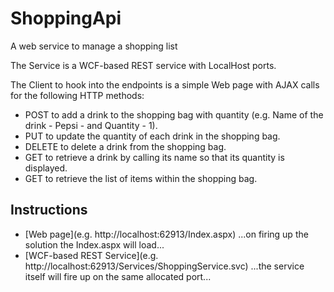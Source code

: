 # ShoppingApi
A web service to manage a shopping list

The Service is a WCF-based REST service with LocalHost ports.

The Client to hook into the endpoints is a simple Web page with AJAX calls for the following HTTP methods:

* POST to add a drink to the shopping bag with quantity (e.g. Name of the drink - Pepsi - and Quantity - 1).
* PUT to update the quantity of each drink in the shopping bag.
* DELETE to delete a drink from the shopping bag.
* GET to retrieve a drink by calling its name so that its quantity is displayed.
* GET to retrieve the list of items within the shopping bag.

## Instructions

* [Web page](e.g. http://localhost:62913/Index.aspx) ...on firing up the solution the Index.aspx will load...
* [WCF-based REST Service](e.g. http://localhost:62913/Services/ShoppingService.svc) ...the service itself will fire up on the same allocated port...
